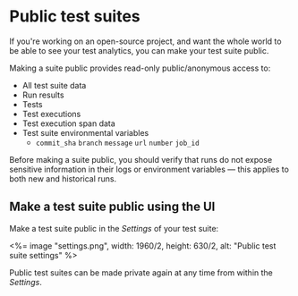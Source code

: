 # Public test suites

If you're working on an open-source project, and want the whole world to be able to see your test analytics, you can make your test suite public.


Making a suite public provides read-only public/anonymous access to:

- All test suite data
- Run results
- Tests
- Test executions
- Test execution span data
- Test suite environmental variables
  + `commit_sha` `branch` `message` `url` `number` `job_id`

Before making a suite public, you should verify that runs do not expose sensitive information in their logs or environment variables — this applies to both new and historical runs.

## Make a test suite public using the UI

Make a test suite public in the _Settings_ of your test suite:

<%= image "settings.png", width: 1960/2, height: 630/2, alt: "Public test suite settings" %>

Public test suites can be made private again at any time from within the _Settings_.
